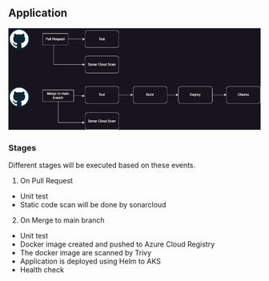 ## Application
![Pipeline](./Pipeline.png)

### Stages

Different stages will be executed based on these events.

1. On Pull Request

- Unit test
- Static code scan will be done by sonarcloud

2. On Merge to main branch

- Unit test
- Docker image created and pushed to Azure Cloud Registry
- The docker image are scanned by Trivy
- Application is deployed using Helm to AKS
- Health check 

